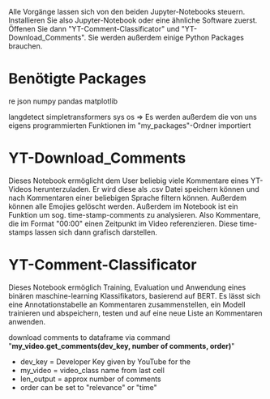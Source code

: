 Alle Vorgänge lassen sich von den beiden Jupyter-Notebooks steuern. Installieren Sie also Jupyter-Notebook oder eine ähnliche Software zuerst. Öffenen Sie dann "YT-Comment-Classificator" und "YT-Download_Comments". Sie werden außerdem einige Python Packages brauchen.

# Benötigte Packages
re
json
numpy
pandas
matplotlib

langdetect
simpletransformers
sys
os
=> Es werden außerdem die von uns eigens programmierten Funktionen im "my_packages"-Ordner importiert

# YT-Download_Comments
Dieses Notebook ermöglicht dem User beliebig viele Kommentare eines YT-Videos herunterzuladen. Er wird diese als .csv Datei speichern können und nach Kommentaren einer beliebigen Sprache filtern können. Außerdem können alle Emojies gelöscht werden. 
Außerdem im Notebook ist ein Funktion um sog. time-stamp-comments zu analysieren. Also Kommentare, die im Format "00:00" einen Zeitpunkt im Video referenzieren. Diese time-stamps lassen sich dann grafisch darstellen.

# YT-Comment-Classificator
Dieses Notebook ermöglich Training, Evaluation und Anwendung eines binären maschine-learning Klassifikators, basierend auf BERT. Es lässt sich eine Annotationstabelle an Kommentaren zusammenstellen, ein Modell trainieren und abspeichern, testen und auf eine neue Liste an Kommentaren anwenden.


download comments to dataframe via command "**my_video.get_comments(dev_key, number of comments, order)**"

- dev_key = Developer Key given by YouTube for the 
- my_video = video_class name from last cell
- len_output = approx number of comments
- order can be set to "relevance" or "time"
